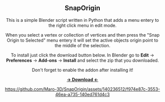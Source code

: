 <div align="center">
   <h2>SnapOrigin</h2>
</div>

<div align="center">
 <p>This is a simple Blender script written in Python that adds a menu entery to the right click menu in edit mode.
<p>When you select a vertex or collection of vertices and then press the "Snap Origin to Selected" menu entery it will set the active objects origin point to the middle of the selection. 

 <p>To install just click the download button below. In Blender go to <b>Edit</b> -> <b>Preferences</b> -> <b>Add-ons</b> -> <b>Install</b> and select the zip that you downloaded. 
  <p>Don't forget to enable the addon after installing it!
<b><p><a href="https://github.com/Maro-3D/ShapeKeySwapper/archive/refs/heads/main.zip">-> Download <-</a></b> 

https://github.com/Maro-3D/SnapOrigin/assets/140236512/f974e87c-3553-46ea-a735-140ed761d4c3

</div>

